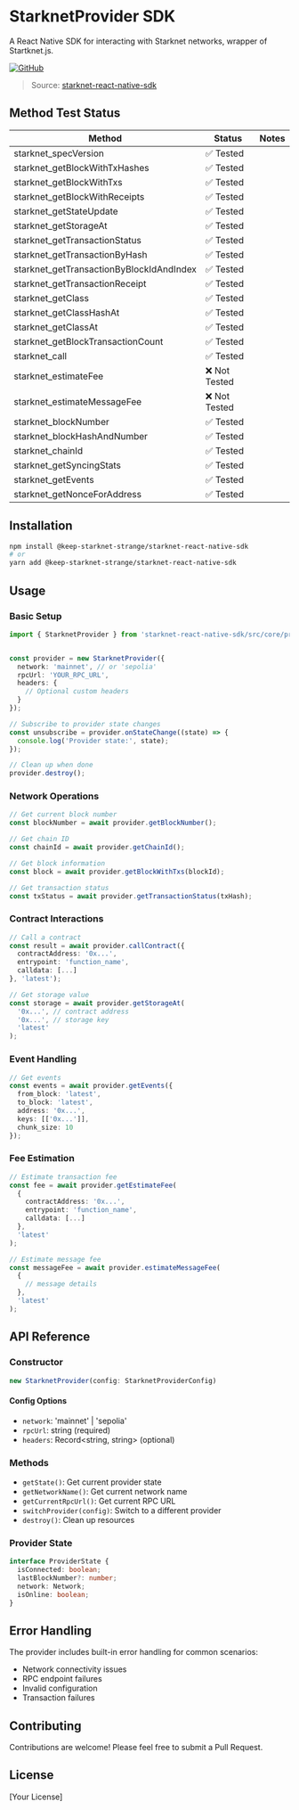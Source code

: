# StarknetProvider SDK

A React Native SDK for interacting with Starknet networks, wrapper of Startknet.js.

[![GitHub](https://img.shields.io/badge/GitHub-Repository-blue)](https://github.com/keep-starknet-strange/starknet-react-native-sdk)

> Source: [starknet-react-native-sdk](https://github.com/keep-starknet-strange/starknet-react-native-sdk/blob/main/src/core/provider.ts)

## Method Test Status

| Method | Status | Notes |
|--------|--------|-------|
| starknet_specVersion | ✅ Tested | |
| starknet_getBlockWithTxHashes | ✅ Tested | |
| starknet_getBlockWithTxs | ✅ Tested | |
| starknet_getBlockWithReceipts | ✅ Tested | |
| starknet_getStateUpdate | ✅ Tested | |
| starknet_getStorageAt | ✅ Tested | |
| starknet_getTransactionStatus | ✅ Tested | |
| starknet_getTransactionByHash | ✅ Tested | |
| starknet_getTransactionByBlockIdAndIndex | ✅ Tested | |
| starknet_getTransactionReceipt | ✅ Tested | |
| starknet_getClass | ✅ Tested | |
| starknet_getClassHashAt | ✅ Tested | |
| starknet_getClassAt | ✅ Tested | |
| starknet_getBlockTransactionCount | ✅ Tested | |
| starknet_call | ✅ Tested | |
| starknet_estimateFee | ❌ Not Tested | |
| starknet_estimateMessageFee | ❌ Not Tested | |
| starknet_blockNumber | ✅ Tested | |
| starknet_blockHashAndNumber | ✅ Tested | |
| starknet_chainId | ✅ Tested | |
| starknet_getSyncingStats | ✅ Tested | |
| starknet_getEvents | ✅ Tested | |
| starknet_getNonceForAddress | ✅ Tested | |

## Installation

```bash
npm install @keep-starknet-strange/starknet-react-native-sdk
# or
yarn add @keep-starknet-strange/starknet-react-native-sdk
```

## Usage

### Basic Setup

```typescript
import { StarknetProvider } from 'starknet-react-native-sdk/src/core/provider';


const provider = new StarknetProvider({
  network: 'mainnet', // or 'sepolia'
  rpcUrl: 'YOUR_RPC_URL',
  headers: {
    // Optional custom headers
  }
});

// Subscribe to provider state changes
const unsubscribe = provider.onStateChange((state) => {
  console.log('Provider state:', state);
});

// Clean up when done
provider.destroy();
```

### Network Operations

```typescript
// Get current block number
const blockNumber = await provider.getBlockNumber();

// Get chain ID
const chainId = await provider.getChainId();

// Get block information
const block = await provider.getBlockWithTxs(blockId);

// Get transaction status
const txStatus = await provider.getTransactionStatus(txHash);
```

### Contract Interactions

```typescript
// Call a contract
const result = await provider.callContract({
  contractAddress: '0x...',
  entrypoint: 'function_name',
  calldata: [...]
}, 'latest');

// Get storage value
const storage = await provider.getStorageAt(
  '0x...', // contract address
  '0x...', // storage key
  'latest'
);
```

### Event Handling

```typescript
// Get events
const events = await provider.getEvents({
  from_block: 'latest',
  to_block: 'latest',
  address: '0x...',
  keys: [['0x...']],
  chunk_size: 10
});
```

### Fee Estimation

```typescript
// Estimate transaction fee
const fee = await provider.getEstimateFee(
  {
    contractAddress: '0x...',
    entrypoint: 'function_name',
    calldata: [...]
  },
  'latest'
);

// Estimate message fee
const messageFee = await provider.estimateMessageFee(
  {
    // message details
  },
  'latest'
);
```

## API Reference

### Constructor

```typescript
new StarknetProvider(config: StarknetProviderConfig)
```

#### Config Options

- `network`: 'mainnet' | 'sepolia'
- `rpcUrl`: string (required)
- `headers`: Record<string, string> (optional)

### Methods

- `getState()`: Get current provider state
- `getNetworkName()`: Get current network name
- `getCurrentRpcUrl()`: Get current RPC URL
- `switchProvider(config)`: Switch to a different provider
- `destroy()`: Clean up resources

### Provider State

```typescript
interface ProviderState {
  isConnected: boolean;
  lastBlockNumber?: number;
  network: Network;
  isOnline: boolean;
}
```

## Error Handling

The provider includes built-in error handling for common scenarios:
- Network connectivity issues
- RPC endpoint failures
- Invalid configuration
- Transaction failures

## Contributing

Contributions are welcome! Please feel free to submit a Pull Request.

## License

[Your License] 
